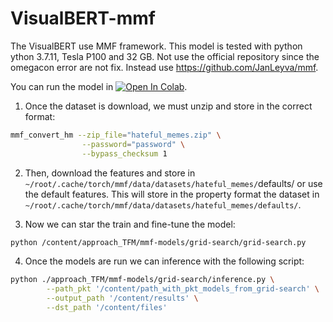 # VisualBERT-mmf


The VisualBERT use MMF framework. This model is tested with python ython
3.7.11, Tesla P100 and 32 GB. Not use the official repository since the omegacon
error are not fix. Instead use https://github.com/JanLeyva/mmf.

You can run the model in [![Open In Colab](https://colab.research.google.com/assets/colab-badge.svg)](https://colab.research.google.com/drive/1dq5u-cFHVc3MqoP6nT5DPc7k1Uy7ltj4?usp=sharing).


1. Once the dataset is download, we must unzip and store in the correct format:

```bash
mmf_convert_hm --zip_file="hateful_memes.zip" \
				--password="password" \
				--bypass_checksum 1
```

2. Then, download the features and store in `~/root/.cache/torch/mmf/data/datasets/hateful_memes/`defaults/ or use the default features. This will store in the property format the dataset in `~/root/.cache/torch/mmf/data/datasets/hateful_memes/defaults/`.

3. Now we can star the train and fine-tune the model:

```bash
python /content/approach_TFM/mmf-models/grid-search/grid-search.py
```

4. Once the models are run we can inference with the following script:

```bash
python ./approach_TFM/mmf-models/grid-search/inference.py \
		--path_pkt '/content/path_with_pkt_models_from_grid-search' \
		--output_path '/content/results' \
		--dst_path '/content/files'
```
